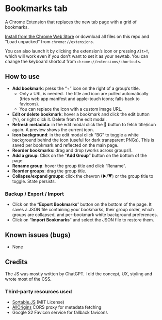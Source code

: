 # Bookmarks tab

A Chrome Extension that replaces the new tab page with a grid of bookmarks. 

[Install from the Chrome Web Store](https://chromewebstore.google.com/detail/ofijmedbafaffedkkhpgandnchdnbgoo) or download all files on this repo and “Load unpacked” from `chrome://extensions`.

You can also launch it by clicking the extension’s icon or pressing `Alt+T`, which will work even if you don't want to set it as your newtab. You can change the keyboard shortcut from `chrome://extensions/shortcuts`.

## How to use

- **Add bookmark**: press the “+” icon on the right of a group’s title.
  - Only a URL is needed. The title and icon are pulled automatically (tries web app manifest and apple-touch icons; falls back to favicons).
  - You can replace the icon with a custom image URL.
- **Edit or delete bookmark**: hover a bookmark and click the edit button (✎), or right click it. Delete from the edit modal.
- **Refresh metadata**: in the edit modal click the 🔁 button to fetch title/icon again. A preview shows the current icon.
- **Icon background**: in the edit modal click “BG” to toggle a white background behind the icon (useful for dark transparent PNGs). This is saved per bookmark and reflected on the main page.
- **Reorder bookmarks**: drag and drop (works across groups!).
- **Add a group**: Click on the “**Add Group**” button on the bottom of the page.
- **Rename group**: hover the group title and click “Rename”.
- **Reorder groups**: drag the group title.
- **Collapse/expand groups**: click the chevron (►/▼) or the group title to toggle. State persists.

### Backup / Export / Import

- Click on the “**Export Bookmarks**” button on the bottom of the page. It saves a JSON file containing your bookmarks, their group order, which groups are collapsed, and per-bookmark white background preferences.
- Click on “**Import Bookmarks**” and select the JSON file to restore them.

## Known issues (bugs)
- None

## Credits
The JS was mostly written by ChatGPT.
I did the concept, UX, styling and wrote most of the CSS.

### Third-party resources used

- [Sortable.JS](https://github.com/SortableJS/Sortable) (MIT License)
- [AllOrigins](https://allorigins.win) CORS proxy for metadata fetching
- Google S2 Favicon service for fallback favicons